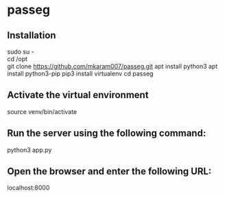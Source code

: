 # passeg
## Installation
sudo su -  
cd /opt  
git clone https://github.com/mkaram007/passeg.git 
apt install python3 
apt install python3-pip 
pip3 install virtualenv 
cd passeg  
## Activate the virtual environment
source venv/bin/activate  
## Run the server using the following command:  
python3 app.py  
## Open the browser and enter the following URL:  
  localhost:8000
